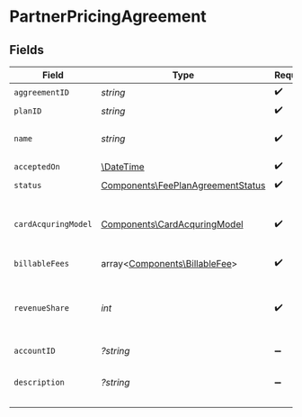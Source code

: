 # PartnerPricingAgreement


## Fields

| Field                                                                                  | Type                                                                                   | Required                                                                               | Description                                                                            | Example                                                                                |
| -------------------------------------------------------------------------------------- | -------------------------------------------------------------------------------------- | -------------------------------------------------------------------------------------- | -------------------------------------------------------------------------------------- | -------------------------------------------------------------------------------------- |
| `aggreementID`                                                                         | *string*                                                                               | :heavy_check_mark:                                                                     | N/A                                                                                    |                                                                                        |
| `planID`                                                                               | *string*                                                                               | :heavy_check_mark:                                                                     | N/A                                                                                    |                                                                                        |
| `name`                                                                                 | *string*                                                                               | :heavy_check_mark:                                                                     | The name of the agreement.                                                             |                                                                                        |
| `acceptedOn`                                                                           | [\DateTime](https://www.php.net/manual/en/class.datetime.php)                          | :heavy_check_mark:                                                                     | N/A                                                                                    |                                                                                        |
| `status`                                                                               | [Components\FeePlanAgreementStatus](../../Models/Components/FeePlanAgreementStatus.md) | :heavy_check_mark:                                                                     | N/A                                                                                    |                                                                                        |
| `cardAcquringModel`                                                                    | [Components\CardAcquringModel](../../Models/Components/CardAcquringModel.md)           | :heavy_check_mark:                                                                     | Specifies the card processing pricing model                                            |                                                                                        |
| `billableFees`                                                                         | array<[Components\BillableFee](../../Models/Components/BillableFee.md)>                | :heavy_check_mark:                                                                     | N/A                                                                                    |                                                                                        |
| `revenueShare`                                                                         | *int*                                                                                  | :heavy_check_mark:                                                                     | The integer percentage value of the revenue split for partner.                         | 10                                                                                     |
| `accountID`                                                                            | *?string*                                                                              | :heavy_minus_sign:                                                                     | N/A                                                                                    |                                                                                        |
| `description`                                                                          | *?string*                                                                              | :heavy_minus_sign:                                                                     | The description of the agreement.                                                      |                                                                                        |